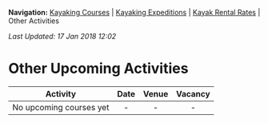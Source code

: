 **Navigation:** [Kayaking Courses](index) &#124; [Kayaking Expeditions](expedition) &#124; [Kayak Rental Rates](rental) &#124; Other Activities

_Last Updated: 17 Jan 2018 12:02_
# Other Upcoming Activities

Activity | Date | Venue | Vacancy
:---:|:---:|:---:|:---:
No upcoming courses yet|-|-|-

